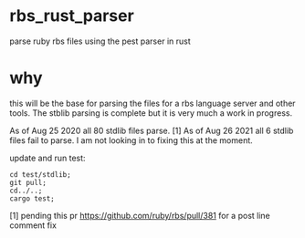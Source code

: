 # rbs_rust_parser
parse ruby rbs files using the pest parser in rust

# why
this will be the base for parsing the files for a rbs language server and other tools.
The stblib parsing is complete but it is very much a work in progress.

As of Aug 25 2020 all 80 stdlib files parse. [1]
As of Aug 26 2021 all 6 stdlib files fail to parse. I am not looking in to fixing this at the moment.

update and run test: 
```
cd test/stdlib;
git pull;
cd../..;
cargo test;
```


[1] pending this pr https://github.com/ruby/rbs/pull/381 for a post line comment fix
